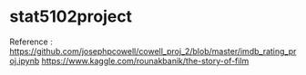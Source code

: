 # stat5102project
Reference : 
https://github.com/josephpcowell/cowell_proj_2/blob/master/imdb_rating_proj.ipynb
https://www.kaggle.com/rounakbanik/the-story-of-film
